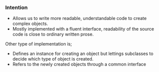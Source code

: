 ﻿### Intention

- Allows us to write more readable, understandable code to create complex objects.
- Mostly implemented with a fluent interface, readability of the source code is close to ordinary written prose.

Other type of implementation is;
- Defines an instance for creating an object but lettings subclasses to decide which type of object is created.
- Refers to the newly created objects through a common interface
